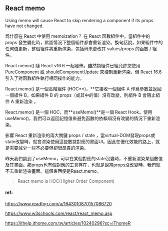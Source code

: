 ## React memo

Using memo will cause React to skip rendering a component if its props have not changed.

爲什麼在 React 中使用 memoization？
在 React 函數組件中，當組件中的 props 發生變化時，默認情況下整個組件都會重新渲染。換句話說，如果組件中的任何值更新，整個組件將重新渲染，包括尚未更改其 values/props 的函數 / 組件。



React.memo() 隨 React v16.6 一起發佈。雖然類組件已經允許您使用 PureComponent 或 shouldComponentUpdate 來控制重新渲染，但 React 16.6 引入了對函數組件執行相同操作的能力。

React.memo() 是一個高階組件 (HOC**)，**它接收一個組件 A 作爲參數並返回一個組件 B，如果組件 B 的 props（或其中的值）沒有改變，則組件 B 會阻止組件 A 重新渲染 。



React.memo() 是一個 HOC，而**useMemo()**是一個 React Hook。使用 useMemo()，我們可以返回記憶值來避免函數的依賴項沒有改變的情況下重新渲染。


影響 React 重新渲染的兩大關鍵 props / state ，當virtual-DOM發現props或state改變時，就會渲染使用這些數據對應的畫面UI。因此在優化效能的路上，就是需要減少一些不必要但卻很昂貴的渲染。

昨天我們談到了useMemo，可以在某個對應的state沒變時，不重新渲染某個數值及其畫面。那props也有個對應的工具存在，也就是說當props沒改變時，我們就不去重新渲染畫面。這個東西便是React.memo。


> React memo is HOC(Higher Order Component)








#### ref: 
https://www.readfog.com/a/1643010870157086720

https://www.w3schools.com/react/react_memo.asp

https://ithelp.ithome.com.tw/articles/10240296?sc=iThomeR



